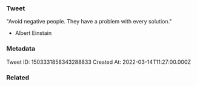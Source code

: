 ### Tweet
"Avoid negative people. They have a problem with every solution."

- Albert Einstain

### Metadata
Tweet ID: 1503331858343288833
Created At: 2022-03-14T11:27:00.000Z

### Related

